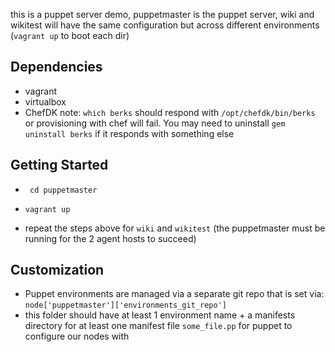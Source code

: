this is a puppet server demo, puppetmaster is the puppet server, wiki and wikitest will have the same configuration but across different environments (`vagrant up` to boot each dir)

 ## Dependencies
- vagrant
- virtualbox
- ChefDK note: `which berks` should respond with `/opt/chefdk/bin/berks` or provisioning with chef will fail.  You may need to uninstall `gem uninstall berks` if it responds with something else

 ## Getting Started

- ` cd puppetmaster`
- `vagrant up`

- repeat the steps above for `wiki` and `wikitest` (the puppetmaster must be running for the 2 agent hosts to succeed)

 ## Customization

- Puppet environments are managed via a separate git repo that is set via: `node['puppetmaster']['environments_git_repo']`
- this folder should have at least 1 environment name + a manifests directory for at least one manifest file `some_file.pp` for puppet to configure our nodes with
